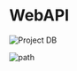# WebAPI

![Project DB](https://i.ibb.co/9hH64jb/Data.jpg)

![path](D:\XVIIL\Tech\Projects\WebAPI\CountingKs\counting-ks-master)
